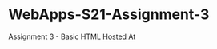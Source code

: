 # WebApps-S21-Assignment-3
Assignment 3 - Basic HTML
[Hosted At](https://github.com/44-563-Web-Apps-S21/webapps-s21-assignment-3-VarshithReddyBairy/tree/main)
